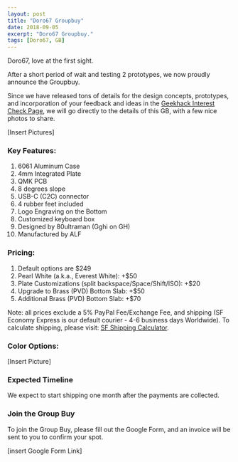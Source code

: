 ```yaml
---
layout: post
title: "Doro67 Groupbuy"
date: 2018-09-05
excerpt: "Doro67 Groupbuy."
tags: [Doro67, GB]
---
```


Doro67, love at the first sight. 

After a short period of wait and testing 2 prototypes, we now proudly announce the Groupbuy.

Since we have released tons of details for the design concepts, prototypes, and incorporation of your feedback and ideas in the [Geekhack Interest Check Page](https://geekhack.org/index.php?topic=96935.0), we will go directly to the details of this GB, with a few nice photos to share.

[Insert Pictures]

### Key Features:
1. 6061 Aluminum Case
2. 4mm Integrated Plate
3. QMK PCB
4. 8 degrees slope
5. USB-C (C2C) connector
6. 4 rubber feet included
7. Logo Engraving on the Bottom
8. Customized keyboard box
9. Designed by 80ultraman (Gghi on GH)
10. Manufactured by ALF

### Pricing:
1. Default options are $249 
2. Pearl White (a.k.a., Everest White): +$50
3. Plate Customizations (split backspace/Space/Shift/ISO): +$20
4. Upgrade to Brass (PVD) Bottom Slab: +$50
5. Additional Brass (PVD) Bottom Slab: +$70

Note: all prices exclude a 5% PayPal Fee/Exchange Fee, and shipping (SF Economy Express is our default courier - 4-6 business days Worldwide). To calculate shipping, please visit: [SF Shipping Calculator](http://www.sf-express.com/sg/en/dynamic_function/price/).

### Color Options:
[Insert Picture]

### Expected Timeline

We expect to start shipping one month after the payments are collected.

### Join the Group Buy
To join the Group Buy, please fill out the Google Form, and an invoice will be sent to you to confirm your spot.

[insert Google Form Link]




